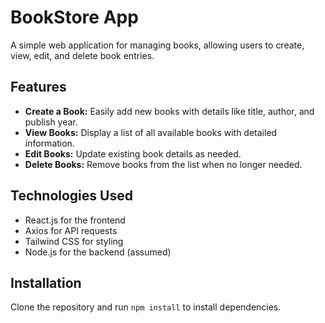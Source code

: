 # BookStore App

A simple web application for managing books, allowing users to create, view, edit, and delete book entries.

## Features
- **Create a Book:** Easily add new books with details like title, author, and publish year.
- **View Books:** Display a list of all available books with detailed information.
- **Edit Books:** Update existing book details as needed.
- **Delete Books:** Remove books from the list when no longer needed.

## Technologies Used
- React.js for the frontend
- Axios for API requests
- Tailwind CSS for styling
- Node.js for the backend (assumed)

## Installation
Clone the repository and run `npm install` to install dependencies.
